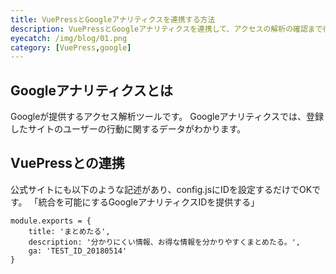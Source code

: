 ```yaml
---
title: VuePressとGoogleアナリティクスを連携する方法
description: VuePressとGoogleアナリティクスを連携して、アクセスの解析の確認まで行います。
eyecatch: /img/blog/01.png
category: [VuePress,google]
---
```


## Googleアナリティクスとは

Googleが提供するアクセス解析ツールです。
Googleアナリティクスでは、登録したサイトのユーザーの行動に関するデータがわかります。


## VuePressとの連携  

公式サイトにも以下のような記述があり、config.jsにIDを設定するだけでOKです。
「統合を可能にするGoogleアナリティクスIDを提供する」

```js:config.js{4}
module.exports = {
    title: 'まとめたる',
    description: '分かりにくい情報、お得な情報を分かりやすくまとめたる。',
    ga: 'TEST_ID_20180514'
}
```